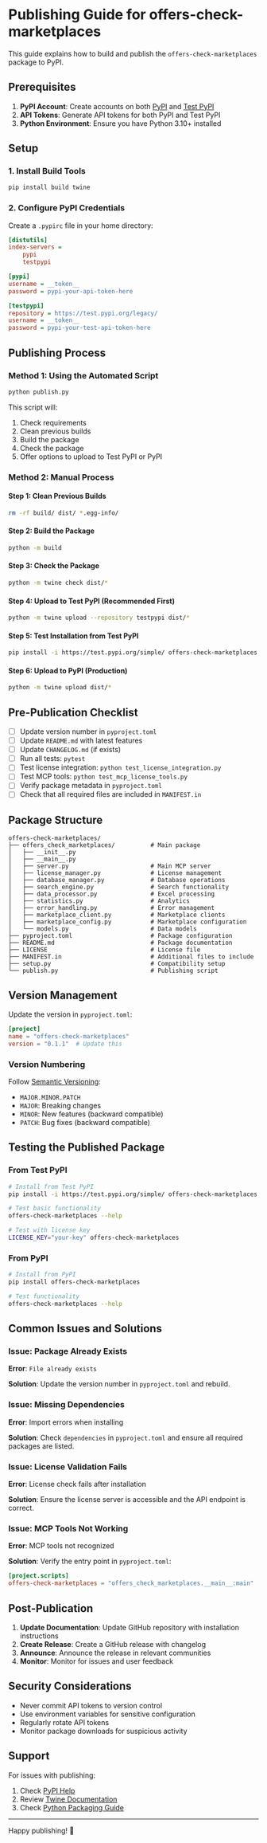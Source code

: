 # Publishing Guide for offers-check-marketplaces

This guide explains how to build and publish the `offers-check-marketplaces` package to PyPI.

## Prerequisites

1. **PyPI Account**: Create accounts on both [PyPI](https://pypi.org/) and [Test PyPI](https://test.pypi.org/)
2. **API Tokens**: Generate API tokens for both PyPI and Test PyPI
3. **Python Environment**: Ensure you have Python 3.10+ installed

## Setup

### 1. Install Build Tools

```bash
pip install build twine
```

### 2. Configure PyPI Credentials

Create a `.pypirc` file in your home directory:

```ini
[distutils]
index-servers =
    pypi
    testpypi

[pypi]
username = __token__
password = pypi-your-api-token-here

[testpypi]
repository = https://test.pypi.org/legacy/
username = __token__
password = pypi-your-test-api-token-here
```

## Publishing Process

### Method 1: Using the Automated Script

```bash
python publish.py
```

This script will:

1. Check requirements
2. Clean previous builds
3. Build the package
4. Check the package
5. Offer options to upload to Test PyPI or PyPI

### Method 2: Manual Process

#### Step 1: Clean Previous Builds

```bash
rm -rf build/ dist/ *.egg-info/
```

#### Step 2: Build the Package

```bash
python -m build
```

#### Step 3: Check the Package

```bash
python -m twine check dist/*
```

#### Step 4: Upload to Test PyPI (Recommended First)

```bash
python -m twine upload --repository testpypi dist/*
```

#### Step 5: Test Installation from Test PyPI

```bash
pip install -i https://test.pypi.org/simple/ offers-check-marketplaces
```

#### Step 6: Upload to PyPI (Production)

```bash
python -m twine upload dist/*
```

## Pre-Publication Checklist

- [ ] Update version number in `pyproject.toml`
- [ ] Update `README.md` with latest features
- [ ] Update `CHANGELOG.md` (if exists)
- [ ] Run all tests: `pytest`
- [ ] Test license integration: `python test_license_integration.py`
- [ ] Test MCP tools: `python test_mcp_license_tools.py`
- [ ] Verify package metadata in `pyproject.toml`
- [ ] Check that all required files are included in `MANIFEST.in`

## Package Structure

```
offers-check-marketplaces/
├── offers_check_marketplaces/          # Main package
│   ├── __init__.py
│   ├── __main__.py
│   ├── server.py                       # Main MCP server
│   ├── license_manager.py              # License management
│   ├── database_manager.py             # Database operations
│   ├── search_engine.py                # Search functionality
│   ├── data_processor.py               # Excel processing
│   ├── statistics.py                   # Analytics
│   ├── error_handling.py               # Error management
│   ├── marketplace_client.py           # Marketplace clients
│   ├── marketplace_config.py           # Marketplace configuration
│   └── models.py                       # Data models
├── pyproject.toml                      # Package configuration
├── README.md                           # Package documentation
├── LICENSE                             # License file
├── MANIFEST.in                         # Additional files to include
├── setup.py                            # Compatibility setup
└── publish.py                          # Publishing script
```

## Version Management

Update the version in `pyproject.toml`:

```toml
[project]
name = "offers-check-marketplaces"
version = "0.1.1"  # Update this
```

### Version Numbering

Follow [Semantic Versioning](https://semver.org/):

- `MAJOR.MINOR.PATCH`
- `MAJOR`: Breaking changes
- `MINOR`: New features (backward compatible)
- `PATCH`: Bug fixes (backward compatible)

## Testing the Published Package

### From Test PyPI

```bash
# Install from Test PyPI
pip install -i https://test.pypi.org/simple/ offers-check-marketplaces

# Test basic functionality
offers-check-marketplaces --help

# Test with license key
LICENSE_KEY="your-key" offers-check-marketplaces
```

### From PyPI

```bash
# Install from PyPI
pip install offers-check-marketplaces

# Test functionality
offers-check-marketplaces --help
```

## Common Issues and Solutions

### Issue: Package Already Exists

**Error**: `File already exists`

**Solution**: Update the version number in `pyproject.toml` and rebuild.

### Issue: Missing Dependencies

**Error**: Import errors when installing

**Solution**: Check `dependencies` in `pyproject.toml` and ensure all required packages are listed.

### Issue: License Validation Fails

**Error**: License check fails after installation

**Solution**: Ensure the license server is accessible and the API endpoint is correct.

### Issue: MCP Tools Not Working

**Error**: MCP tools not recognized

**Solution**: Verify the entry point in `pyproject.toml`:

```toml
[project.scripts]
offers-check-marketplaces = "offers_check_marketplaces.__main__:main"
```

## Post-Publication

1. **Update Documentation**: Update GitHub repository with installation instructions
2. **Create Release**: Create a GitHub release with changelog
3. **Announce**: Announce the release in relevant communities
4. **Monitor**: Monitor for issues and user feedback

## Security Considerations

- Never commit API tokens to version control
- Use environment variables for sensitive configuration
- Regularly rotate API tokens
- Monitor package downloads for suspicious activity

## Support

For issues with publishing:

1. Check [PyPI Help](https://pypi.org/help/)
2. Review [Twine Documentation](https://twine.readthedocs.io/)
3. Check [Python Packaging Guide](https://packaging.python.org/)

---

Happy publishing! 🚀
